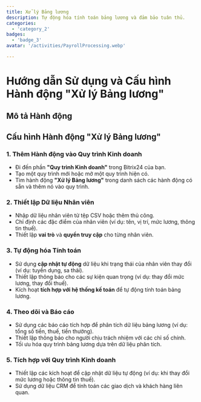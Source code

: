 ```yaml
---
title: Xử lý Bảng lương
description: Tự động hóa tính toán bảng lương và đảm bảo tuân thủ.
categories: 
  - 'category_2'
badges: 
  - 'badge_3'
avatar: '/activities/PayrollProcessing.webp'

---
```

# Hướng dẫn Sử dụng và Cấu hình Hành động "Xử lý Bảng lương"

## Mô tả Hành động

## **Cấu hình Hành động "Xử lý Bảng lương"**

### 1. Thêm Hành động vào Quy trình Kinh doanh
- Đi đến phần **"Quy trình Kinh doanh"** trong Bitrix24 của bạn.
- Tạo một quy trình mới hoặc mở một quy trình hiện có.
- Tìm hành động **"Xử lý Bảng lương"** trong danh sách các hành động có sẵn và thêm nó vào quy trình.

### 2. Thiết lập Dữ liệu Nhân viên
- Nhập dữ liệu nhân viên từ tệp CSV hoặc thêm thủ công.
- Chỉ định các đặc điểm của nhân viên (ví dụ: tên, vị trí, mức lương, thông tin thuế).
- Thiết lập **vai trò** và **quyền truy cập** cho từng nhân viên.

### 3. Tự động hóa Tính toán
- Sử dụng **cập nhật tự động** dữ liệu khi trạng thái của nhân viên thay đổi (ví dụ: tuyển dụng, sa thải).
- Thiết lập thông báo cho các sự kiện quan trọng (ví dụ: thay đổi mức lương, thay đổi thuế).
- Kích hoạt **tích hợp với hệ thống kế toán** để tự động tính toán bảng lương.

### 4. Theo dõi và Báo cáo
- Sử dụng các báo cáo tích hợp để phân tích dữ liệu bảng lương (ví dụ: tổng số tiền, thuế, tiền thưởng).
- Thiết lập thông báo cho người chịu trách nhiệm với các chỉ số chính.
- Tối ưu hóa quy trình bảng lương dựa trên dữ liệu phân tích.

### 5. Tích hợp với Quy trình Kinh doanh
- Thiết lập các kích hoạt để cập nhật dữ liệu tự động (ví dụ: khi thay đổi mức lương hoặc thông tin thuế).
- Sử dụng dữ liệu CRM để tính toán các giao dịch và khách hàng liên quan.